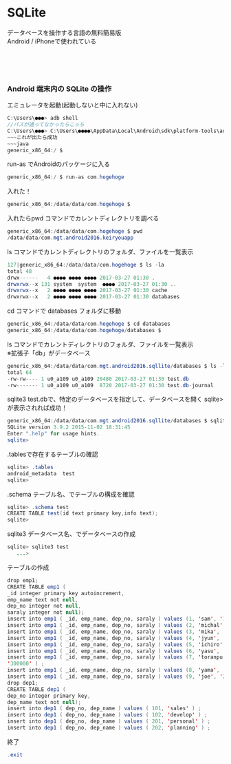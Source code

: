 # SQLite

データベースを操作する言語の無料簡易版<br>
Android / iPhoneで使われている
 
 
<br><br><br>

### Android 端末内の SQLite の操作

エミュレータを起動(起動しないと中に入れない)
~~~java
C:\Users\●●●> adb shell
//パスが通ってなかったらこっち
C:\Users\●●●> C:\Users\●●●●\AppData\Local\Android\sdk\platform-tools\adb shell
~~~これが出たら成功
~~~java
generic_x86_64:/ $
~~~
run-as でAndroidのパッケージに入る
~~~java
generic_x86_64:/ $ run-as com.hogehoge
~~~
入れた！
~~~java
generic_x86_64:/data/data/com.hogehoge $
~~~
入れたらpwd コマンドでカレントディレクトリを調べる
~~~java
generic_x86_64:/data/data/com.hogehoge $ pwd
/data/data/com.mgt.android2016.keiryouapp
~~~
ls コマンドでカレントディレクトリのフォルダ、ファイルを一覧表示
~~~java
127|generic_x86_64:/data/data/com.hogehoge $ ls -la
total 48
drwx------   4 ●●●● ●●●● ●●●● 2017-03-27 01:30 .
drwxrwx--x 131 system  system  ●●●● 2017-03-27 01:30 ..
drwxrwx--x   2 ●●●● ●●●● ●●●● 2017-03-27 01:30 cache
drwxrwx--x   2 ●●●● ●●●● ●●●● 2017-03-27 01:30 databases
~~~
cd コマンドで databases フォルダに移動
~~~java
generic_x86_64:/data/data/com.hogehoge $ cd databases
generic_x86_64:/data/data/com.hogehoge/databases $
~~~
ls コマンドでカレントディレクトリのフォルダ、ファイルを一覧表示<br>
※拡張子「db」がデータベース
~~~java
generic_x86_64:/data/data/com.mgt.android2016.sqllite/databases $ ls -l
total 64
-rw-rw---- 1 u0_a109 u0_a109 20480 2017-03-27 01:30 test.db
-rw------- 1 u0_a109 u0_a109  8720 2017-03-27 01:30 test.db-journal
~~~
sqlite3 test.dbで、特定のデータベースを指定して、データベースを開く
sqlite>が表示されれば成功！
~~~java
generic_x86_64:/data/data/com.mgt.android2016.sqllite/databases $ sqlite3 test.db
SQLite version 3.9.2 2015-11-02 18:31:45
Enter ".help" for usage hints.
sqlite>
~~~
.tablesで存在するテーブルの確認
~~~java
sqlite> .tables
android_metadata  test
sqlite>
~~~
.schema テーブル名、でテーブルの構成を確認
~~~java
sqlite> .schema test
CREATE TABLE test(id text primary key,info text);
sqlite>
~~~
sqlite3 データベース名、でデータベースの作成
~~~java
sqlite> sqlite3 test
   ...>
~~~
テーブルの作成
~~~java
drop emp1;
CREATE TABLE emp1 (
_id integer primary key autoincrement,
emp_name text not null,
dep_no integer not null,
saraly integer not null);
insert into emp1 ( _id, emp_name, dep_no, saraly ) values (1, 'sam', '101', '350000' ) ;
insert into emp1 ( _id, emp_name, dep_no, saraly ) values (2, 'michal', '101', '330000' ) ;
insert into emp1 ( _id, emp_name, dep_no, saraly ) values (3, 'mika', '101', '340000' ) ;
insert into emp1 ( _id, emp_name, dep_no, saraly ) values (4, 'jyun', '102', '280000' ) ;
insert into emp1 ( _id, emp_name, dep_no, saraly ) values (5, 'ichiro', '102', '260000' ) ;
insert into emp1 ( _id, emp_name, dep_no, saraly ) values (6, 'yasu', '201', '320000' ) ;
insert into emp1 ( _id, emp_name, dep_no, saraly ) values (7, 'toranpu', '201',
'300000' ) ;
insert into emp1 ( _id, emp_name, dep_no, saraly ) values (8, 'yama', '201', '290000' ) ;
insert into emp1 ( _id, emp_name, dep_no, saraly ) values (9, 'joe', '202', '250000' ) ;
drop dep1;
CREATE TABLE dep1 (
dep_no integer primary key,
dep_name text not null);
insert into dep1 ( dep_no, dep_name ) values ( 101, 'sales' ) ;
insert into dep1 ( dep_no, dep_name ) values ( 102, 'develop' ) ;
insert into dep1 ( dep_no, dep_name ) values ( 201, 'personal' ) ;
insert into dep1 ( dep_no, dep_name ) values ( 202, 'planning' ) ;
~~~
終了
~~~java
.exit
~~~

~~~java

~~~
